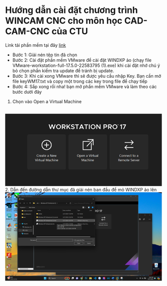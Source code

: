 # Hướng dẫn cài đặt chương trình WINCAM CNC cho môn học CAD-CAM-CNC của CTU

Link tải phần mềm tại đây [link](https://drive.google.com/drive/folders/1kGjZQqTp6vLFJtB1hogBdFSJD0vARNh6?usp=sharing)

- Bước 1: Giải nén tệp tin đã chọn
- Bước 2: Cài đặt phần mềm VMware để cài đặt WINDXP ảo (chạy file VMware-workstation-full-17.5.0-22583795 (1).exe) khi cài đặt nhớ chú ý bỏ chọn phần kiểm tra update để tránh bị update.
- Bước 3: Khi cài xong VMware thì sẽ được yêu cầu nhập Key. Bạn cần mở file keyWM17.txt và copy một trong các key trong file để chạy tiếp
- Bước 4: Sắp xong rồi nha! bạn mở phần mềm VMware và làm theo các bước dưới đây
  </br>
 1. Chọn vào Open a Virtual Machine
  </br>
  <picture>
  <img src="a1.png" alt="..." width="550" />
</picture>
</br>
 2. Dẫn đến đường dẫn thư mục đã giải nén ban đầu để mỏ WINDXP ảo lên
   </br>
  <picture>
  <img src="a2.png" alt="..." width="550" />
</picture>
  


  


